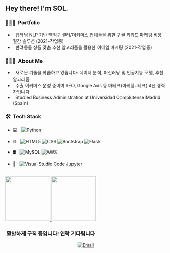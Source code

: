 <h2> Hey there! I'm SOL.</h2>

<h3> 👨🏻‍💻 &nbsp;Portfolio </h3>

- &nbsp; 딥러닝 NLP 기반 역직구 셀러/이커머스 업체들을 위한 구글 키워드 마케팅 비용 절감 솔루션 (2021-작업중)
- &nbsp; 반려동물 상품 맞춤 추천 알고리즘을 활용한 이메일 마케팅 (2021-작업중)

<h3> 👨🏻‍💻 &nbsp;About Me </h3>

- &nbsp; 새로운 기술을 학습하고 있습니다: 데이터 분석, 머신러닝 및 인공지능 모델, 추천 알고리즘
- &nbsp; 수출 이커머스 운영 중이며 SEO, Google Ads 등 마테크(마케팅+테크) 4년 경력자입니다
- &nbsp; Studied Business Administration at Universidad Complutense Madrid (Spain)

<h3> 🛠 &nbsp;Tech Stack</h3>

- 💻 &nbsp;
  ![Python](https://img.shields.io/badge/-Python-333333?style=flat&logo=python)

- 🌐 &nbsp;
  ![HTML5](https://img.shields.io/badge/-HTML5-333333?style=flat&logo=HTML5)
  ![CSS](https://img.shields.io/badge/-CSS-333333?style=flat&logo=CSS3&logoColor=1572B6)
  ![Bootstrap](https://img.shields.io/badge/-Bootstrap-333333?style=flat&logo=bootstrap&logoColor=563D7C)
  ![Flask](https://img.shields.io/badge/-Flask-333333?style=flat&logo=flask)

- 🛢 &nbsp;
  ![MySQL](https://img.shields.io/badge/-MySQL-333333?style=flat&logo=mysql)
  ![AWS](https://img.shields.io/badge/-AWS-333333?style=flat&logo=aws)
- 🔧 &nbsp;
  ![Visual Studio Code](https://img.shields.io/badge/-Visual%20Studio%20Code-333333?style=flat&logo=visual-studio-code&logoColor=007ACC)
  [Jupyter](https://img.shields.io/badge/-Jupyter%20Notebook-333333?style=flat&logo=jupyter-notebook&logoColor=007ACC)

<br/>

<a href="https://github.com/solleedata">
  <img height="140em" src="https://github-readme-stats.vercel.app/api?username=solleedata&theme=buefy&show_icons=true" />
  <img height="140em" src="https://github-readme-stats.vercel.app/api/top-langs/?username=solleedata&theme=buefy&layout=compact" />
</a>

<br/>

<h3> &nbsp;활발하게 구직 중입니다! 연락 기다립니다</h3>

<p align="center">
<a href="mailto:solleedata@gmail.com"><img alt="Email" src="https://img.shields.io/badge/Email-solleedata@gmail.com-blue?style=flat-square&logo=gmail"></a>
</p>
